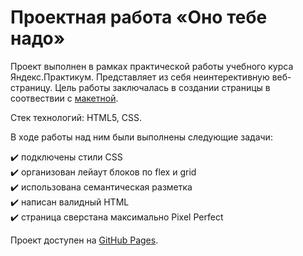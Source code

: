 # Проектная работа «Оно тебе надо»
Проект выполнен в рамках практической работы учебного курса Яндекс.Практикум. Представляет из себя неинтерективную веб-страницу. Цель работы заключалась в создании страницы в соотвествии с [макетной](https://www.figma.com/file/8KwhMpv8qnDocX4NVFQBpn/%D0%9E%D0%BD%D0%BE-%D1%82%D0%B5%D0%B1%D0%B5-%D0%BD%D0%B0%D0%B4%D0%BE?type=design&node-id=0%3A1&mode=design&t=SFxhzV6vT3fWUSjK-1).

Стек технологий: HTML5, CSS.

В ходе работы над ним были выполнены следующие задачи:

:heavy_check_mark: подключены стили CSS  
:heavy_check_mark: организован лейаут блоков по flex и grid  
:heavy_check_mark: использована семантическая разметка  
:heavy_check_mark: написан валидный HTML   
:heavy_check_mark: страница сверстана максимально Pixel Perfect  

Проект доступен на [GitHub Pages](https://nikolajjmusatov.github.io/ono-tebe-nado/).
